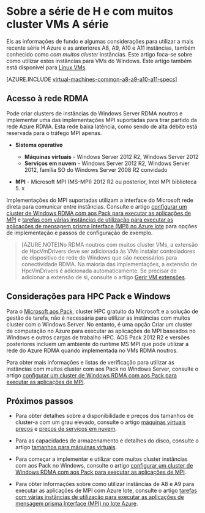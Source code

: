 <properties
 pageTitle="Sobre VMs com muitos cluster com Windows | Microsoft Azure"
 description="Obter informações de fundo e considerações para utilizar os tamanhos de cluster-a com um grau elevado H série e A8, A9, A10 e A11 Azure para serviços VMs do Windows e na nuvem"
 services="virtual-machines-windows, cloud-services"
 documentationCenter=""
 authors="dlepow"
 manager="timlt"
 editor=""
 tags="azure-resource-manager,azure-service-management"/>
<tags
ms.service="virtual-machines-windows"
 ms.devlang="na"
 ms.topic="article"
 ms.tgt_pltfrm="vm-windows"
 ms.workload="infrastructure-services"
 ms.date="09/21/2016"
 ms.author="danlep"/>

# <a name="about-h-series-and-compute-intensive-a-series-vms"></a>Sobre a série de H e com muitos cluster VMs A série

Eis as informações de fundo e algumas considerações para utilizar a mais recente série H Azure e as anteriores A8, A9, A10 e A11 instâncias, também conhecido como *com muitos cluster* instâncias. Este artigo foca-se sobre como utilizar estes instâncias para VMs do Windows. Este artigo também está disponível para [Linux VMs](virtual-machines-linux-a8-a9-a10-a11-specs.md).


[AZURE.INCLUDE [virtual-machines-common-a8-a9-a10-a11-specs](../../includes/virtual-machines-common-a8-a9-a10-a11-specs.md)]

## <a name="access-to-the-rdma-network"></a>Acesso à rede RDMA

Pode criar clusters de instâncias do Windows Server RDMA noutros e implementar uma das implementações MPI suportadas para tirar partido da rede Azure RDMA. Esta rede baixa latência, como sendo de alta débito está reservada para o tráfego MPI apenas.

* **Sistema operativo**
    * **Máquinas virtuais** - Windows Server 2012 R2, Windows Server 2012
    * **Serviços em nuvem** - Windows Server 2012 R2, Windows Server 2012, família SO do Windows Server 2008 R2 convidado

* **MPI** - Microsoft MPI (MS-MPI) 2012 R2 ou posterior, Intel MPI biblioteca 5. x

Implementações do MPI suportadas utilizam a interface do Microsoft rede direta para comunicar entre instâncias. Consulte o artigo [configurar um cluster de Windows RDMA com aos Pack para executar as aplicações de MPI](virtual-machines-windows-classic-hpcpack-rdma-cluster.md) e [tarefas com várias instâncias de utilização para executar as aplicações de mensagem prisma Interface (MPI) no Azure lote](../batch/batch-mpi.md) para opções de implementação e passos de configuração de exemplo.


>[AZURE.NOTE]No RDMA noutros com muitos cluster VMs, a extensão de HpcVmDrivers deve ser adicionada às VMs instalar controladores de dispositivo de rede do Windows que são necessários para conectividade RDMA. Na maioria das implementações, a extensão de HpcVmDrivers é adicionada automaticamente. Se precisar de adicionar a extensão de si, consulte o artigo [Gerir VM extensões](virtual-machines-windows-classic-manage-extensions.md).

## <a name="considerations-for-hpc-pack-and-windows"></a>Considerações para HPC Pack e Windows

Para o [Microsoft aos Pack](https://technet.microsoft.com/library/jj899572.aspx), cluster HPC gratuito da Microsoft e a solução de gestão de tarefa, não é necessária para utilizar as instâncias com muitos cluster com o Windows Server. No entanto, é uma opção Criar um cluster de computação no Azure para executar as aplicações de MPI baseados no Windows e outros cargas de trabalho HPC. AOS Pack 2012 R2 e versões posteriores incluem um ambiente do runtime MS MPI que pode utilizar a rede do Azure RDMA quando implementada no VMs RDMA noutros.

Para obter mais informações e listas de verificação para utilizar as instâncias com muitos cluster com aos Pack no Windows Server, consulte o artigo [configurar um cluster de Windows RDMA com aos Pack para executar as aplicações de MPI](virtual-machines-windows-classic-hpcpack-rdma-cluster.md).




## <a name="next-steps"></a>Próximos passos

* Para obter detalhes sobre a disponibilidade e preços dos tamanhos de cluster-a com um grau elevado, consulte o artigo [máquinas virtuais preços](https://azure.microsoft.com/pricing/details/virtual-machines/#Windows) e [preços de serviços em nuvem](https://azure.microsoft.com/pricing/details/cloud-services/).

* Para as capacidades de armazenamento e detalhes do disco, consulte o artigo [tamanhos para máquinas virtuais](virtual-machines-linux-sizes.md).

* Para começar a implementar e utilizar com muitos cluster instâncias com aos Pack no Windows, consulte o artigo [configurar um cluster de Windows RDMA com aos Pack para executar as aplicações de MPI](virtual-machines-windows-classic-hpcpack-rdma-cluster.md).

* Para obter informações sobre como utilizar instâncias de A8 e A9 para executar as aplicações de MPI com Azure lote, consulte o artigo [tarefas com várias instâncias de utilização para executar as aplicações de mensagem prisma Interface (MPI) no lote Azure](../batch/batch-mpi.md).
